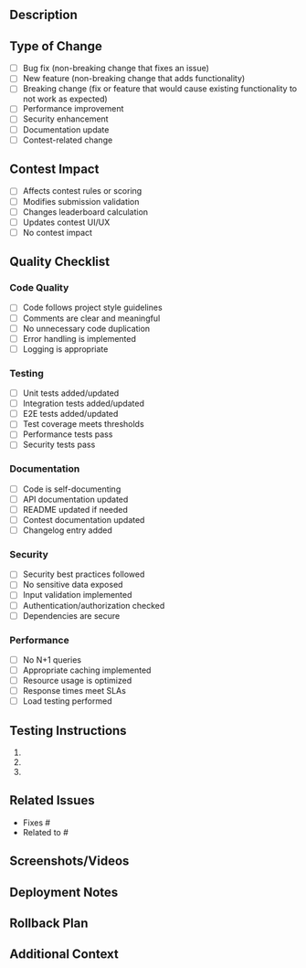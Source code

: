 ## Description
<!-- Provide a clear and concise description of your changes -->

## Type of Change
<!-- Mark the appropriate option with an [x] -->
- [ ] Bug fix (non-breaking change that fixes an issue)
- [ ] New feature (non-breaking change that adds functionality)
- [ ] Breaking change (fix or feature that would cause existing functionality to not work as expected)
- [ ] Performance improvement
- [ ] Security enhancement
- [ ] Documentation update
- [ ] Contest-related change

## Contest Impact
<!-- If this change affects contest functionality, describe the impact -->
- [ ] Affects contest rules or scoring
- [ ] Modifies submission validation
- [ ] Changes leaderboard calculation
- [ ] Updates contest UI/UX
- [ ] No contest impact

## Quality Checklist
<!-- Mark completed items with an [x] -->
### Code Quality
- [ ] Code follows project style guidelines
- [ ] Comments are clear and meaningful
- [ ] No unnecessary code duplication
- [ ] Error handling is implemented
- [ ] Logging is appropriate

### Testing
- [ ] Unit tests added/updated
- [ ] Integration tests added/updated
- [ ] E2E tests added/updated
- [ ] Test coverage meets thresholds
- [ ] Performance tests pass
- [ ] Security tests pass

### Documentation
- [ ] Code is self-documenting
- [ ] API documentation updated
- [ ] README updated if needed
- [ ] Contest documentation updated
- [ ] Changelog entry added

### Security
- [ ] Security best practices followed
- [ ] No sensitive data exposed
- [ ] Input validation implemented
- [ ] Authentication/authorization checked
- [ ] Dependencies are secure

### Performance
- [ ] No N+1 queries
- [ ] Appropriate caching implemented
- [ ] Resource usage is optimized
- [ ] Response times meet SLAs
- [ ] Load testing performed

## Testing Instructions
<!-- Provide steps to test your changes -->
1. 
2. 
3. 

## Related Issues
<!-- Link related issues below -->
- Fixes #
- Related to #

## Screenshots/Videos
<!-- If applicable, add screenshots or videos to help explain your changes -->

## Deployment Notes
<!-- Note any deployment considerations, migrations, or special instructions -->

## Rollback Plan
<!-- Describe how to roll back these changes if needed -->

## Additional Context
<!-- Add any other context about the pull request here --> 